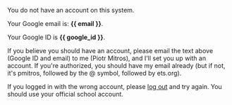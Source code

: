 You do not have an account on this system.

Your Google email is: **{{ email }}**.

Your Google ID is **{{ google_id }}**.

If you believe you should have an account, please email the text above
(Google ID and email) to me (Piotr Mitros), and I'll set you up with
an account. If you're authorized, you should have my email already
(but if not, it's pmitros, followed by the @ symbol, followed by
ets.org).

If you logged in with the wrong account, please [log
out](/auth/logout) and try again. You should use your official school
account.